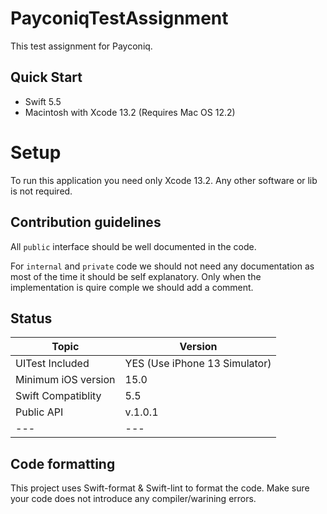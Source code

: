 # PayconiqTestAssignment
This test assignment for Payconiq.

## Quick Start

* Swift 5.5
* Macintosh with Xcode 13.2 (Requires Mac OS 12.2)

# Setup

To run this application you need only Xcode 13.2. Any other software or lib is not required.

## Contribution guidelines

All `public` interface should be well documented in the code.

For `internal` and `private` code we should not need any documentation as most of the time it should be self explanatory. Only when the implementation is quire comple we should add a comment.

## Status

| Topic | Version |
| ---- | ----|
| UITest Included| YES (Use iPhone 13 Simulator)|
| Minimum iOS version | 15.0 |
| Swift Compatiblity | 5.5 |
| Public API | v.1.0.1 |
| --- | --- |

## Code formatting

This project uses Swift-format & Swift-lint to format the code. Make sure your code does not introduce any compiler/warining errors.
